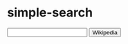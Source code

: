 # simple-search


<script src="../js/sidebar-list.js"></script>

<input id="searchInput" type="text"> <button onclick="startSearch()">Wikipedia</button>

<script>
    function startSearch(){
       var searchEngine=new Array();
       searchEngine[0]="https://en.wikipedia.org/w/index.php?search=";
       searchEngine[1]="https://www.google.com/search?q=";
       searchEngine[2]="https://bing.com/search?q=";
       var defaultSearchEngine=searchEngine[0];
       var searchValue = document.getElementById("searchInput").value;
       window.open(defaultSearchEngine+searchValue);
    }
</script>


